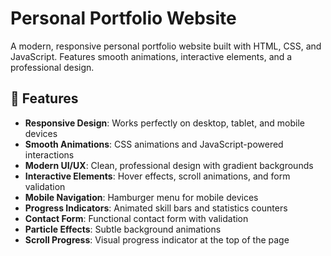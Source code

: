 # Personal Portfolio Website

A modern, responsive personal portfolio website built with HTML, CSS, and JavaScript. Features smooth animations, interactive elements, and a professional design.

## 🚀 Features

- **Responsive Design**: Works perfectly on desktop, tablet, and mobile devices
- **Smooth Animations**: CSS animations and JavaScript-powered interactions
- **Modern UI/UX**: Clean, professional design with gradient backgrounds
- **Interactive Elements**: Hover effects, scroll animations, and form validation
- **Mobile Navigation**: Hamburger menu for mobile devices
- **Progress Indicators**: Animated skill bars and statistics counters
- **Contact Form**: Functional contact form with validation
- **Particle Effects**: Subtle background animations
- **Scroll Progress**: Visual progress indicator at the top of the page
